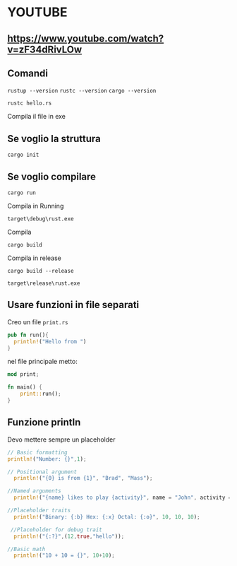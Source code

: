 # YOUTUBE

## <https://www.youtube.com/watch?v=zF34dRivLOw>

## Comandi

`rustup --version`
`rustc --version`
`cargo --version`

`rustc hello.rs` 

Compila il file in exe

## Se voglio la struttura

`cargo init`

## Se voglio compilare

`cargo run`

Compila in Running 

`target\debug\rust.exe`

Compila

`cargo build`

Compila in release

`cargo build --release`

`target\release\rust.exe`

## Usare funzioni in file separati

Creo un file `print.rs`

```rust
pub fn run(){
  println!("Hello from ")
}
```

nel file principale metto:

```rust
mod print;

fn main() {
    print::run();
}
```

## Funzione println

Devo mettere sempre un placeholder

```rust
// Basic formatting
println!("Number: {}",1);

// Positional argument
  println!("{0} is from {1}", "Brad", "Mass");

//Named arguments
  println!("{name} likes to play {activity}", name = "John", activity = "Baseball");

//Placeholder traits
  println!("Binary: {:b} Hex: {:x} Octal: {:o}", 10, 10, 10);

 //Placeholder for debug trait
  println!("{:?}",(12,true,"hello"));

//Basic math
  println!("10 + 10 = {}", 10+10);
  
```


